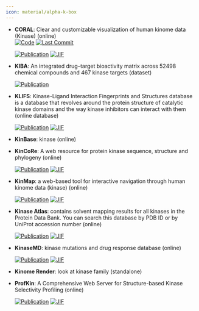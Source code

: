 ```yaml
---
icon: material/alpha-k-box
---
```





- **CORAL**: Clear and customizable visualization of human kinome data (Kinase) (online)  
    [![Code](https://img.shields.io/github/stars/dphansti/CORAL?style=for-the-badge&logo=github)](https://github.com/dphansti/CORAL) 
    [![Last Commit](https://img.shields.io/github/last-commit/dphansti/CORAL?style=for-the-badge&logo=github)](https://github.com/dphansti/CORAL) 

    [![Publication](https://img.shields.io/badge/Publication-Citations:151-blue?style=for-the-badge&logo=bookstack)](https://doi.org/10.1016/j.cels.2018.07.001) 
    [![JIF](https://img.shields.io/badge/Impact_Factor-9.00-purple?style=for-the-badge&logo=academia)](https://doi.org/10.1016/j.cels.2018.07.001)



- **KIBA**: An integrated drug–target bioactivity matrix across 52498 chemical compounds and 467 kinase targets (dataset)  

    [![Publication](https://img.shields.io/badge/Publication-Citations:373-blue?style=for-the-badge&logo=bookstack)](None) 



- **KLIFS**: Kinase-Ligand Interaction Fingerprints and Structures database is a database that revolves around the protein structure of catalytic kinase domains and the way kinase inhibitors can interact with them (online database)  

    [![Publication](https://img.shields.io/badge/Publication-Citations:104-blue?style=for-the-badge&logo=bookstack)](https://doi.org/10.1093/nar/gkaa895) 
    [![JIF](https://img.shields.io/badge/Impact_Factor-16.60-purple?style=for-the-badge&logo=academia)](https://doi.org/10.1093/nar/gkaa895)



- **KinBase**: kinase (online)  




- **KinCoRe**: A web resource for protein kinase sequence, structure and phylogeny (online)  

    [![Publication](https://img.shields.io/badge/Publication-Citations:61-blue?style=for-the-badge&logo=bookstack)](https://doi.org/10.1093/nar/gkab920) 
    [![JIF](https://img.shields.io/badge/Impact_Factor-16.60-purple?style=for-the-badge&logo=academia)](https://doi.org/10.1093/nar/gkab920)



- **KinMap**: a web-based tool for interactive navigation through human kinome data (kinase) (online)  

    [![Publication](https://img.shields.io/badge/Publication-Citations:258-blue?style=for-the-badge&logo=bookstack)](https://doi.org/10.1186/s12859-016-1433-7) 
    [![JIF](https://img.shields.io/badge/Impact_Factor-2.90-purple?style=for-the-badge&logo=academia)](https://doi.org/10.1186/s12859-016-1433-7)



- **Kinase Atlas**: contains solvent mapping results for all kinases in the Protein Data Bank. You can search this database by PDB ID or by UniProt accession number (online)  

    [![Publication](https://img.shields.io/badge/Publication-Citations:60-blue?style=for-the-badge&logo=bookstack)](https://doi.org/10.1021/acs.jmedchem.9b00089) 
    [![JIF](https://img.shields.io/badge/Impact_Factor-6.80-purple?style=for-the-badge&logo=academia)](https://doi.org/10.1021/acs.jmedchem.9b00089)



- **KinaseMD**: kinase mutations and drug response database (online)  

    [![Publication](https://img.shields.io/badge/Publication-Citations:46-blue?style=for-the-badge&logo=bookstack)](https://doi.org/10.1093/nar/gkaa945) 
    [![JIF](https://img.shields.io/badge/Impact_Factor-16.60-purple?style=for-the-badge&logo=academia)](https://doi.org/10.1093/nar/gkaa945)



- **Kinome Render**: look at kinase family (standalone)  




- **ProfKin**: A Comprehensive Web Server for Structure-based Kinase Selectivity Profiling (online)  

    [![Publication](https://img.shields.io/badge/Publication-Citations:9-blue?style=for-the-badge&logo=bookstack)](https://doi.org/10.1016/j.ejmech.2021.113772) 
    [![JIF](https://img.shields.io/badge/Impact_Factor-6.00-purple?style=for-the-badge&logo=academia)](https://doi.org/10.1016/j.ejmech.2021.113772)


